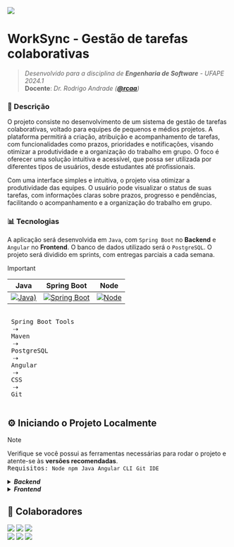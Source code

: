 ![](https://custom-icon-badges.demolab.com/badge/STATUS-EM%20DESENVOLVIMENTO-8957E5.svg?logo=tools&logoColor=white)
# WorkSync - Gestão de tarefas colaborativas
> *Desenvolvido para a disciplina de **Engenharia de Software** - UFAPE 2024.1*\
> **Docente**: *Dr. Rodrigo Andrade (**[@rcaa](https://github.com/rcaa)**)*
> 

### 📑 Descrição 

O projeto consiste no desenvolvimento de
um sistema de gestão de tarefas
colaborativas, voltado para equipes de
pequenos e médios projetos. A plataforma
permitirá a criação, atribuição e
acompanhamento de tarefas, com
funcionalidades como prazos, prioridades e
notificações, visando otimizar a
produtividade e a organização do trabalho
em grupo. O foco é oferecer uma solução
intuitiva e acessível, que possa ser utilizada
por diferentes tipos de usuários, desde
estudantes até profissionais.

Com uma interface simples e intuitiva, o projeto visa otimizar a produtividade das equipes. O usuário pode visualizar o status de suas tarefas, com informações claras sobre prazos, progresso e pendências, facilitando o acompanhamento e a organização do trabalho em grupo.


### 📊 Tecnologias

A aplicação será desenvolvida em `Java`, com `Spring Boot` no **Backend** e `Angular` no **Frontend**. O banco de dados utilizado será o `PostgreSQL`. O projeto será dividido em sprints, com entregas parciais a cada semana.

> [!IMPORTANT] 
>  
> | Java | Spring Boot | Node 
> | :------------: | :---: | :------: |
> | [![Java)](https://img.shields.io/badge/versão-21-lightblue)](https://www.oracle.com/java/technologies/downloads/) | [![Spring Boot](https://img.shields.io/badge/versão-3.4.2-lightpink)](https://start.spring.io) | [![Node](https://img.shields.io/badge/versão-22.14.0-lightgreen)](https://nodejs.org/en) |

  <kbd> <br> Spring Boot Tools <br> </kbd>  ⇢
  <kbd> <br> Maven <br> </kbd>  ⇢
  <kbd> <br> PostgreSQL <br> </kbd>  ⇢
  <kbd> <br> Angular <br> </kbd>  ⇢
  <kbd> <br> CSS <br> </kbd>  ⇢
  <kbd> <br> Git <br> </kbd>  




## ⚙️ Iniciando o Projeto Localmente
> [!NOTE]
> Verifique se você possui as ferramentas necessárias para rodar o projeto e atente-se às **versões recomendadas**.</samp>\
> <samp>Requisitos: `Node` `npm` `Java` `Angular CLI` `Git` `IDE`</samp>

<details>
  <summary><strong><em>Backend</em></strong></summary>


<br>
  
```bash
# Clone o repositório
$ git clone <https://github.com/WorkSync-organization/worksync-rp.git>

# Acesse a pasta do projeto no terminal/cmd
$ cd worksync-rp/backend

# Instale as dependências
$ mvn clean install

# Execute a aplicação 
$ mvn spring-boot:run
```
</details>

<details>
  <summary><strong><em>Frontend</em></strong></summary>

  <br>
  
  ```bash
# Clone o repositório
$ git clone <https://github.com/WorkSync-organization/worksync-rp.git>

# Acesse a pasta do projeto no terminal/cmd
$ cd worksync-rp/frontend

# Instale as dependências
$ npm install

# Execute a aplicação 
$ ng serve

# Pronto para acessar 🎉
$ <http://localhost:4200/>
```

</details>

## 🎲 Colaboradores

[![](https://img.shields.io/badge/biancacneves-30363D?style=for-the-badge&logo=GitHub-Sponsors&logoColor=8957E5)](https://github.com/biancacneves) 
[![](https://img.shields.io/badge/clnhaaES-30363D?style=for-the-badge&logo=GitHub-Sponsors&logoColor=8957E5)](https://github.com/clnhaaES) 
[![](https://img.shields.io/badge/ellenmariadev-30363D?style=for-the-badge&logo=GitHub-Sponsors&logoColor=8957E5)](https://github.com/ellenmariadev)\
[![](https://img.shields.io/badge/Jeffersonalanmm-30363D?style=for-the-badge&logo=GitHub-Sponsors&logoColor=8957E5)](https://github.com/Jeffersonalanmm) 
[![](https://img.shields.io/badge/RafaelaFoerster-30363D?style=for-the-badge&logo=GitHub-Sponsors&logoColor=8957E5)](https://github.com/RafaelaFoerster) 
[![](https://img.shields.io/badge/Vandielson-30363D?style=for-the-badge&logo=GitHub-Sponsors&logoColor=8957E5)](https://github.com/Vandielson)
